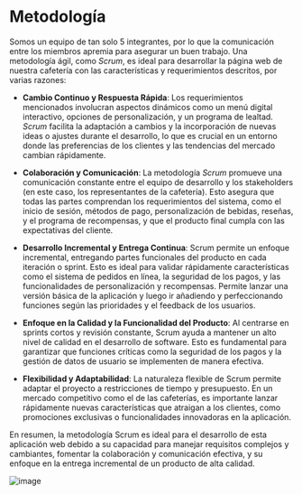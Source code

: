# Metodología 

Somos un equipo de tan solo 5 integrantes, por lo que la comunicación entre los miembros apremia para asegurar un buen trabajo. Una metodología ágil, como *Scrum*, es ideal para desarrollar la página web de nuestra cafetería con las características y requerimientos descritos, por varias razones:

- **Cambio Continuo y Respuesta Rápida**: Los requerimientos mencionados involucran aspectos dinámicos como un menú digital interactivo, opciones de personalización, y un programa de lealtad. *Scrum* facilita la adaptación a cambios y la incorporación de nuevas ideas o ajustes durante el desarrollo, lo que es crucial en un entorno donde las preferencias de los clientes y las tendencias del mercado cambian rápidamente.

- **Colaboración y Comunicación**: La metodología *Scrum* promueve una comunicación constante entre el equipo de desarrollo y los stakeholders (en este caso, los representantes de la cafetería). Esto asegura que todas las partes comprendan los requerimientos del sistema, como el inicio de sesión, métodos de pago, personalización de bebidas, reseñas, y el programa de recompensas, y que el producto final cumpla con las expectativas del cliente.

- **Desarrollo Incremental y Entrega Continua**: Scrum permite un enfoque incremental, entregando partes funcionales del producto en cada iteración o sprint. Esto es ideal para validar rápidamente características como el sistema de pedidos en línea, la seguridad de los pagos, y las funcionalidades de personalización y recompensas. Permite lanzar una versión básica de la aplicación y luego ir añadiendo y perfeccionando funciones según las prioridades y el feedback de los usuarios.

- **Enfoque en la Calidad y la Funcionalidad del Producto**: Al centrarse en sprints cortos y revisión constante, Scrum ayuda a mantener un alto nivel de calidad en el desarrollo de software. Esto es fundamental para garantizar que funciones críticas como la seguridad de los pagos y la gestión de datos de usuario se implementen de manera efectiva.

- **Flexibilidad y Adaptabilidad**: La naturaleza flexible de Scrum permite adaptar el proyecto a restricciones de tiempo y presupuesto. En un mercado competitivo como el de las cafeterías, es importante lanzar rápidamente nuevas características que atraigan a los clientes, como promociones exclusivas o funcionalidades innovadoras en la aplicación.

En resumen, la metodología Scrum es ideal para el desarrollo de esta aplicación web debido a su capacidad para manejar requisitos complejos y cambiantes, fomentar la colaboración y comunicación efectiva, y su enfoque en la entrega incremental de un producto de alta calidad.

![image](https://github.com/Ingenieria-Software-2023/BackyardigansProyectoFinal/assets/101894380/696477b9-581f-47e3-a850-fbcbfdb9a833)
